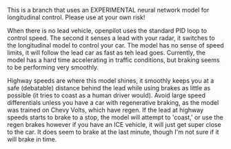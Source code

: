 This is a branch that uses an EXPERIMENTAL neural network model for longitudinal control. Please use at your own risk!

When there is no lead vehicle, openpilot uses the standard PID loop to control speed. The second it senses a lead with your radar, it switches to the longitudinal model to control your car. The model has no sense of speed limits, it will follow the lead car as fast as teh lead goes. Currently, the model has a hard time accelerating in traffic conditions, but braking seems to be performing very smoothly.

Highway speeds are where this model shines, it smoothly keeps you at a safe (debatable) distance behind the lead while using brakes as little as possible (it tries to coast as a human driver would). Avoid large speed differentials unless you have a car with regenerative braking, as the model was trained on Chevy Volts, which have regen. If the lead at highway speeds starts to brake to a stop, the model will attempt to 'coast,' or use the regen brakes however if you have an ICE vehicle, it will just get super close to the car. It does seem to brake at the last minute, though I'm not sure if it will brake in time.
